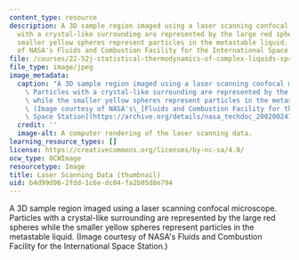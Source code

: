 ```yaml
---
content_type: resource
description: A 3D sample region imaged using a laser scanning confocal microscope.  Particles
  with a crystal-like surrounding are represented by the large red spheres while the
  smaller yellow spheres represent particles in the metastable liquid. (Image courtesy
  of NASA's Fluids and Combustion Facility for the International Space Station.)
file: /courses/22-52j-statistical-thermodynamics-of-complex-liquids-spring-2004/b4d99d962fdd1c6edc04fa2b05d8e794_22-52js04-th.jpg
file_type: image/jpeg
image_metadata:
  caption: "A 3D sample region imaged using a laser scanning confocal microscope.\_\
    \ Particles with a crystal-like surrounding are represented by the large red spheres\
    \ while the smaller yellow spheres represent particles in the metastable liquid.\
    \ (Image courtesy of NASA's\_[Fluids and Combustion Facility for the International\
    \ Space Station](https://archive.org/details/nasa_techdoc_20020024780).)"
  credit: ''
  image-alt: A computer rendering of the laser scanning data.
learning_resource_types: []
license: https://creativecommons.org/licenses/by-nc-sa/4.0/
ocw_type: OCWImage
resourcetype: Image
title: Laser Scanning Data (thumbnail)
uid: b4d99d96-2fdd-1c6e-dc04-fa2b05d8e794
---
```

A 3D sample region imaged using a laser scanning confocal microscope.  Particles with a crystal-like surrounding are represented by the large red spheres while the smaller yellow spheres represent particles in the metastable liquid. (Image courtesy of NASA's Fluids and Combustion Facility for the International Space Station.)